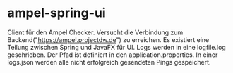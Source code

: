 # ampel-spring-ui
                     
Client für den Ampel Checker. Versucht die Verbindung zum Backend("https://ampel.projectdw.de") zu erreichen.
Es existiert eine Teilung zwischen Spring und JavaFX für UI. Logs werden in eine logfile.log geschrieben. Der Pfad ist 
definiert in den application.properties. In einer logs.json werden alle nicht erfolgreich gesendeten Pings gespeichert. 
